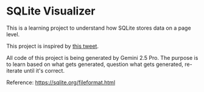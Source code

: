 # SQLite Visualizer

This is a learning project to understand how SQLite stores data on a page level.

This project is inspired by [this tweet](https://x.com/invisal89/status/1910490337640145394).

All code of this project is being generated by Gemini 2.5 Pro. The purpose is to learn based on what gets generated, question what gets generated, re-iterate until it's correct.

Reference: https://sqlite.org/fileformat.html
